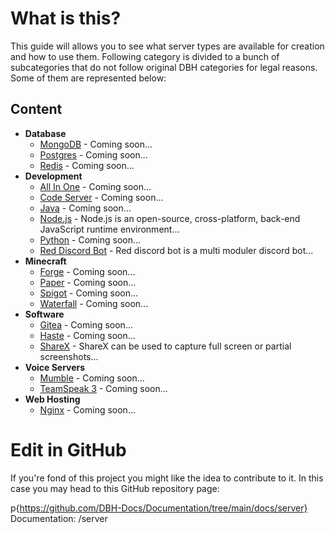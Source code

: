 # What is this?

This guide will allows you to see what server types are available for creation and how to use them. Following category is divided to a bunch of subcategories that do not follow original DBH categories for legal reasons. Some of them are represented below:

## Content

* **Database**
  * [MongoDB](/server/database/mongodb) - Coming soon...
  * [Postgres](/server/database/postgres) - Coming soon...
  * [Redis](/server/database/redis) - Coming soon...
* **Development**
  * [All In One](/server/development/aio) - Coming soon...
  * [Code Server](/server/development/code-server) - Coming soon...
  * [Java](/server/development/java) - Coming soon...
  * [Node.js](/server/development/nodejs) - Node.js is an open-source, cross-platform, back-end JavaScript runtime environment...
  * [Python](/server/development/python) - Coming soon...
  * [Red Discord Bot](/server/development/rdb) - Red discord bot is a multi moduler discord bot...
* **Minecraft**
  * [Forge](/server/minecraft/forge) - Coming soon...
  * [Paper](/server/minecraft/paper) - Coming soon...
  * [Spigot](/server/minecraft/spigot) - Coming soon...
  * [Waterfall](/server/minecraft/waterfall) - Coming soon...
* **Software**
  * [Gitea](/server/software/gitea) - Coming soon...
  * [Haste](/server/software/haste) - Coming soon...
  * [ShareX](/server/software/sharex) - ShareX can be used to capture full screen or partial screenshots...
* **Voice Servers**
  * [Mumble](/server/voice-server/mumble) - Coming soon...
  * [TeamSpeak 3](/server/voice-server/teamspeak3) - Coming soon...
* **Web Hosting**
  * [Nginx](/server/web-hosting/nginx) - Coming soon...

# Edit in GitHub

If you're fond of this project you might like the idea to contribute to it. In this case you may head to this GitHub repository page:

p{https://github.com/DBH-Docs/Documentation/tree/main/docs/server} Documentation: /server
